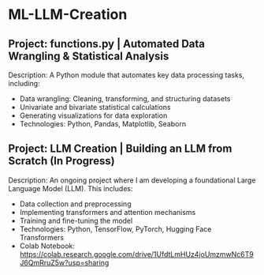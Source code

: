 # ML-LLM-Creation
 
## Project: functions.py | Automated Data Wrangling & Statistical Analysis
Description: A Python module that automates key data processing tasks, including:
- Data wrangling: Cleaning, transforming, and structuring datasets
- Univariate and bivariate statistical calculations
- Generating visualizations for data exploration
- Technologies: Python, Pandas, Matplotlib, Seaborn
 
## Project: LLM Creation | Building an LLM from Scratch (In Progress)
Description: An ongoing project where I am developing a foundational Large Language Model (LLM). This includes:
- Data collection and preprocessing
- Implementing transformers and attention mechanisms
- Training and fine-tuning the model
- Technologies: Python, TensorFlow, PyTorch, Hugging Face Transformers
- Colab Notebook: https://colab.research.google.com/drive/1UfdtLmHUz4joUmzmwNc6T9J6QmRruZ5w?usp=sharing
